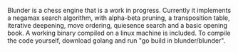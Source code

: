 Blunder is a chess engine that is a work in progress. Currently it implements a negamax search algorithm,
with alpha-beta pruning, a transposition table, iterative deepening, move ordering, quiesence search and
a basic opening book. A working binary compiled on a linux machine is included. To compile the code yourself,
download golang and run "go build in blunder/blunder".